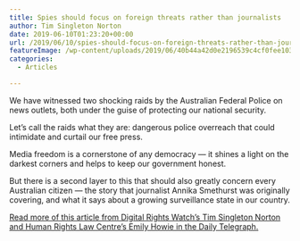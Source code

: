 ```yaml
---
title: Spies should focus on foreign threats rather than journalists
author: Tim Singleton Norton
date: 2019-06-10T01:23:20+00:00
url: /2019/06/10/spies-should-focus-on-foreign-threats-rather-than-journalists/
featureImage: /wp-content/uploads/2019/06/40b44a42d0e2196539c4cf0fee103bfe.jpg
categories:
  - Articles

---
```

We have witnessed two shocking raids by the Australian Federal Police on news outlets, both under the guise of protecting our national security.

Let’s call the raids what they are: dangerous police overreach that could intimidate and curtail our free press.

Media freedom is a cornerstone of any democracy — it shines a light on the darkest corners and helps to keep our government honest.

But there is a second layer to this that should also greatly concern every Australian citizen — the story that journalist Annika Smethurst was originally covering, and what it says about a growing surveillance state in our country.

[Read more of this article from Digital Rights Watch&#8217;s Tim Singleton Norton and Human Rights Law Centre&#8217;s Emily Howie in the Daily Telegraph.][1]

 [1]: https://www.dailytelegraph.com.au/news/opinion/spies-should-focus-on-foreign-threats-rather-than-journalists/news-story/ccf808af1bcfb3cd02b4a6e96337e541